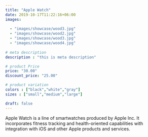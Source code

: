 ```yaml
---
title: "Apple Watch"
date: 2019-10-17T11:22:16+06:00
images: 
  
  - "images/showcase/wood3.jpg"
  - "images/showcase/wood2.jpg"
  - "images/showcase/wood3.jpg"
  - "images/showcase/wood4.jpg"
  
# meta description
description : "this is meta description"

# product Price
price: "30.00"
discount_price: "25.00"

# product variation
colors : ["black","white","gray"]
sizes : ["small","medium","large"]

draft: false
---
```


Apple Watch is a line of smartwatches produced by Apple Inc. It incorporates fitness tracking and health-oriented capabilities with integration with iOS and other Apple products and services.